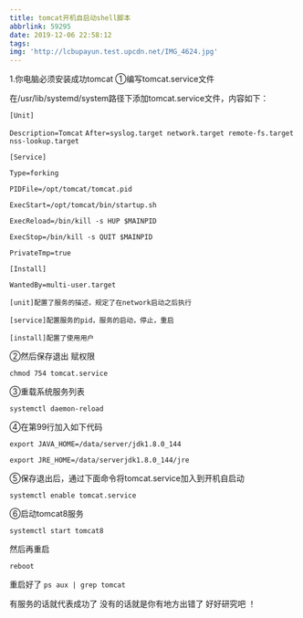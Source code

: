 ```yaml
---
title: tomcat开机自启动shell脚本
abbrlink: 59295
date: 2019-12-06 22:58:12
tags:
img: 'http://lcbupayun.test.upcdn.net/IMG_4624.jpg'
---
```

1.你电脑必须安装成功tomcat
①编写tomcat.service文件

在/usr/lib/systemd/system路径下添加tomcat.service文件，内容如下：

`[Unit]`

`Description=Tomcat`
`After=syslog.target network.target remote-fs.target nss-lookup.target`

`[Service]`

`Type=forking`

`PIDFile=/opt/tomcat/tomcat.pid`

`ExecStart=/opt/tomcat/bin/startup.sh`

`ExecReload=/bin/kill -s HUP $MAINPID`

`ExecStop=/bin/kill -s QUIT $MAINPID`

`PrivateTmp=true`

`[Install]`

`WantedBy=multi-user.target`

`[unit]配置了服务的描述，规定了在network启动之后执行`

`[service]配置服务的pid，服务的启动，停止，重启`

`[install]配置了使用用户`

②然后保存退出 赋权限

`chmod 754 tomcat.service`

③重载系统服务列表

`systemctl daemon-reload`

④在第99行加入如下代码

`export JAVA_HOME=/data/server/jdk1.8.0_144`

`export JRE_HOME=/data/serverjdk1.8.0_144/jre`

⑤保存退出后，通过下面命令将tomcat.service加入到开机自启动

`systemctl enable tomcat.service `

⑥启动tomcat8服务

`systemctl start tomcat8`

然后再重启

`reboot `

重启好了
`ps aux | grep tomcat `

有服务的话就代表成功了 没有的话就是你有地方出错了
好好研究吧 ！
